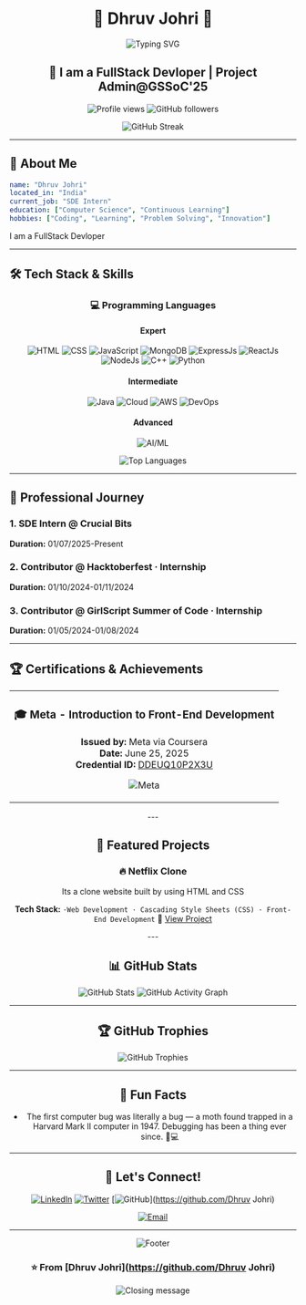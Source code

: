 <div align="center">

# 🌟 Dhruv Johri 🌟

<img src="https://readme-typing-svg.herokuapp.com?font=Fira+Code&size=30&duration=3000&pause=1000&color=9D4EDD&center=true&vCenter=true&multiline=true&width=600&height=100&lines=SDE%20Intern;Welcome+to+my+GitHub!" alt="Typing SVG" />

## 🚀 I am a FullStack Devloper | Project Admin@GSSoC'25

<p align="center">
  <img src="https://komarev.com/ghpvc/?username=DhruvJohri&color=blueviolet&style=for-the-badge" alt="Profile views" />
  <img src="https://img.shields.io/github/followers/DhruvJohri?style=for-the-badge&color=blueviolet" alt="GitHub followers" />
</p>
<div align="center">
  <img 
    src="https://streak-stats.demolab.com/?user=DhruvJohri&theme=radical&hide_border=true" 
    alt="GitHub Streak" 
  />
</div>




</div>

---

## 🌈 About Me

```yaml
name: "Dhruv Johri"
located_in: "India"
current_job: "SDE Intern"
education: ["Computer Science", "Continuous Learning"]
hobbies: ["Coding", "Learning", "Problem Solving", "Innovation"]
```

I am a FullStack Devloper

---

## 🛠️ Tech Stack & Skills

<div align="center">

### 💻 Programming Languages

#### Expert
![HTML](https://img.shields.io/badge/-HTML-blueviolet?style=for-the-badge&logo=html&logoColor=white) ![CSS](https://img.shields.io/badge/-CSS-blueviolet?style=for-the-badge&logo=css&logoColor=white) ![JavaScript](https://img.shields.io/badge/-JavaScript-blueviolet?style=for-the-badge&logo=javascript&logoColor=white) ![MongoDB](https://img.shields.io/badge/-MongoDB-blueviolet?style=for-the-badge&logo=mongodb&logoColor=white) ![ExpressJs](https://img.shields.io/badge/-ExpressJs-blueviolet?style=for-the-badge&logo=expressjs&logoColor=white) ![ReactJs](https://img.shields.io/badge/-ReactJs-blueviolet?style=for-the-badge&logo=reactjs&logoColor=white) ![NodeJs](https://img.shields.io/badge/-NodeJs-blueviolet?style=for-the-badge&logo=nodejs&logoColor=white) ![C++](https://img.shields.io/badge/-C++-blueviolet?style=for-the-badge&logo=c++&logoColor=white) ![Python](https://img.shields.io/badge/-Python-blueviolet?style=for-the-badge&logo=python&logoColor=white) 
#### Intermediate
![Java](https://img.shields.io/badge/-Java-blueviolet?style=for-the-badge&logo=java&logoColor=white) ![Cloud](https://img.shields.io/badge/-Cloud-blueviolet?style=for-the-badge&logo=cloud&logoColor=white) ![AWS](https://img.shields.io/badge/-AWS-blueviolet?style=for-the-badge&logo=aws&logoColor=white) ![DevOps](https://img.shields.io/badge/-DevOps-blueviolet?style=for-the-badge&logo=devops&logoColor=white) 
#### Advanced
![AI/ML](https://img.shields.io/badge/-AI/ML-blueviolet?style=for-the-badge&logo=ai/ml&logoColor=white) 

<img src="https://github-readme-stats.vercel.app/api/top-langs/?username=DhruvJohri&theme=radical&hide_border=true&include_all_commits=true&count_private=true&layout=compact" alt="Top Languages" />

</div>

---

## 💼 Professional Journey

### 1. SDE Intern @ Crucial Bits
**Duration:** 01/07/2025-Present




### 2.  Contributor  @ Hacktoberfest · Internship
**Duration:** 01/10/2024-01/11/2024




### 3.  Contributor  @  GirlScript Summer of Code · Internship
**Duration:** 01/05/2024-01/08/2024




---

## 🏆 Certifications & Achievements

<div align="center">

<table>
<tr>
<td align="center" width="100%">

### 🎓 **Meta - Introduction to Front-End Development**
**Issued by:** Meta via Coursera  
**Date:** June 25, 2025  
**Credential ID:** [DDEUQ10P2X3U](https://www.coursera.org/account/accomplishments/verify/DDEUQ10P2X3U)

![Meta](https://img.shields.io/badge/-Meta_Certified-blueviolet?style=for-the-badge&logo=meta&logoColor=white)

</td>
</tr>
</table>
---

## 🚀 Featured Projects

<div align="center">


### 🔥 Netflix Clone 
Its a clone website built by using HTML and CSS


**Tech Stack:** `·Web Development · Cascading Style Sheets (CSS) · Front-End Development`
🔗 [View Project](https://github.com/DhruvJohri/Netflix-Clone.git)

</div>
---

## 📊 GitHub Stats

<div align="center">
  
<img src="https://github-readme-stats.vercel.app/api?username=DhruvJohri&theme=radical&hide_border=true&include_all_commits=true&count_private=true" alt="GitHub Stats" />

<img src="https://github-readme-activity-graph.vercel.app/graph?username=DhruvJohri&theme=redical&hide_border=true" alt="GitHub Activity Graph" />

</div>

---

## 🏆 GitHub Trophies

<div align="center">
  <img src="https://github-profile-trophy.vercel.app/?username=DhruvJohri&theme=radical&no-frame=true&no-bg=false&margin-w=4" alt="GitHub Trophies" />
</div>

---

## 🎯 Fun Facts

- The first computer bug was literally a bug — a moth found trapped in a Harvard Mark II computer in 1947. Debugging has been a thing ever since. 🐛💻

---

## 🤝 Let's Connect!

<div align="center">

[![LinkedIn](https://img.shields.io/badge/LinkedIn-0077B5?style=for-the-badge&logo=linkedin&logoColor=white)]()
[![Twitter](https://img.shields.io/badge/Twitter-1DA1F2?style=for-the-badge&logo=twitter&logoColor=white)](https://x.com/DhruvJohri_)
[![GitHub](https://img.shields.io/badge/GitHub-100000?style=for-the-badge&logo=github&logoColor=white)](https://github.com/Dhruv Johri)

[![Email](https://img.shields.io/badge/Email-D14836?style=for-the-badge&logo=gmail&logoColor=white)](mailto:johridhruv24@gmail.com)

</div>

---

<div align="center">
  <img src="https://capsule-render.vercel.app/api?type=waving&color=gradient&customColorList=12&height=100&section=footer" alt="Footer" />
  
  ### ⭐️ From [Dhruv Johri](https://github.com/Dhruv Johri)
  
  <img src="https://readme-typing-svg.herokuapp.com?font=Fira+Code&size=18&duration=3000&pause=1000&color=9D4EDD&center=true&vCenter=true&width=600&lines=Thanks+for+visiting!;Let's+build+something+amazing+together!;Always+learning%2C+always+growing!" alt="Closing message" />
</div>

